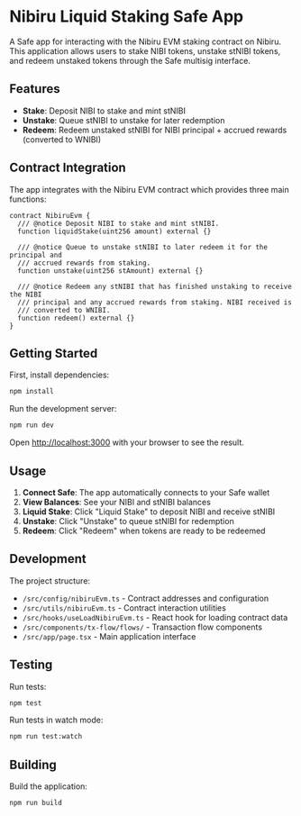 # Nibiru Liquid Staking Safe App

A Safe app for interacting with the Nibiru EVM staking contract on Nibiru. This application allows users to stake NIBI tokens, unstake stNIBI tokens, and redeem unstaked tokens through the Safe multisig interface.

## Features

- **Stake**: Deposit NIBI to stake and mint stNIBI
- **Unstake**: Queue stNIBI to unstake for later redemption
- **Redeem**: Redeem unstaked stNIBI for NIBI principal + accrued rewards (converted to WNIBI)

## Contract Integration

The app integrates with the Nibiru EVM contract which provides three main functions:

```solidity
contract NibiruEvm {
  /// @notice Deposit NIBI to stake and mint stNIBI.
  function liquidStake(uint256 amount) external {}

  /// @notice Queue to unstake stNIBI to later redeem it for the principal and
  /// accrued rewards from staking.
  function unstake(uint256 stAmount) external {}

  /// @notice Redeem any stNIBI that has finished unstaking to receive the NIBI
  /// principal and any accrued rewards from staking. NIBI received is
  /// converted to WNIBI.
  function redeem() external {}
}
```

## Getting Started

First, install dependencies:

```bash
npm install
```

Run the development server:

```bash
npm run dev
```

Open [http://localhost:3000](http://localhost:3000) with your browser to see the result.

## Usage

1. **Connect Safe**: The app automatically connects to your Safe wallet
2. **View Balances**: See your NIBI and stNIBI balances
3. **Liquid Stake**: Click "Liquid Stake" to deposit NIBI and receive stNIBI
4. **Unstake**: Click "Unstake" to queue stNIBI for redemption
5. **Redeem**: Click "Redeem" when tokens are ready to be redeemed

## Development

The project structure:

- `/src/config/nibiruEvm.ts` - Contract addresses and configuration
- `/src/utils/nibiruEvm.ts` - Contract interaction utilities
- `/src/hooks/useLoadNibiruEvm.ts` - React hook for loading contract data
- `/src/components/tx-flow/flows/` - Transaction flow components
- `/src/app/page.tsx` - Main application interface

## Testing

Run tests:

```bash
npm test
```

Run tests in watch mode:

```bash
npm run test:watch
```

## Building

Build the application:

```bash
npm run build
```
